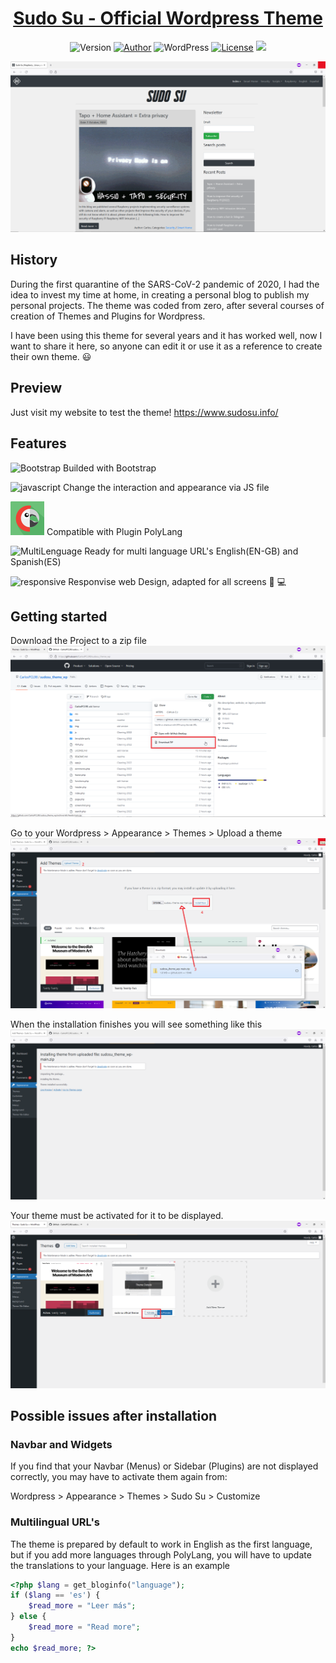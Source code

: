 <!-- # Sudo su - WP theme -->
<!-- Preview: [https://www.sudosu.info/](https://www.sudosu.info/) -->
<h1 align="center"><a href="https://www.sudosu.info" target="_blank">Sudo Su - Official Wordpress Theme</a></h1>

<p align="center">
<img alt="Version" src="https://img.shields.io/badge/version-1.3-3f51b5.svg?style=flat-square"/>
<a href="https://www.sudosu.info/"><img alt="Author" src="https://img.shields.io/badge/author-Carlos-red.svg?style=flat-square"/></a>
<img alt="WordPress" src="https://img.shields.io/badge/WordPress-5.0%2B-blue.svg?style=flat-square"/>
<a href="https://github.com/yrccondor/mdx/blob/master/LICENSE"><img alt="License" src="https://img.shields.io/badge/license-GPL%20V3.0-orange.svg?style=flat-square"/></a>
<a href="https://app.fossa.io/projects/git%2Bgithub.com%2Fyrccondor%2Fmdx?ref=badge_shield" alt="FOSSA Status"><img src="https://app.fossa.io/api/projects/git%2Bgithub.com%2Fyrccondor%2Fmdx.svg?type=shield"/></a>
</p>

![screenshot.png](docs/screenshot.png)

## History

During the first quarantine of the SARS-CoV-2 pandemic of 2020, I had the idea to invest my time at home, in creating a personal blog to publish my personal projects. The theme was coded from zero, after several courses of creation of Themes and Plugins for Wordpress.

I have been using this theme for several years and it has worked well, now I want to share it here, so anyone can edit it or use it as a reference to create their own theme. :smiley:

## Preview

Just visit my website to test the theme! https://www.sudosu.info/

## Features

<img alt="Bootstrap" src="https://upload.wikimedia.org/wikipedia/commons/thumb/b/b2/Bootstrap_logo.svg/2560px-Bootstrap_logo.svg.png" width="32" height="27"/> Builded with Bootstrap

<img alt="javascript" src="https://swiperjs.com/images/libs/js.svg" width="32" height="27"/> Change the interaction and appearance via JS file

<img alt="PolyLang" src="https://raw.githubusercontent.com/polylang/polylang/6d660cdda735d759bc502256270ae09cdee9199c/.github/assets/polylang-logo.svg"/> Compatible with Plugin PolyLang

<img alt="MultiLenguage" src="https://cdn-icons-png.flaticon.com/512/3898/3898150.png" width="27" height="27"/> Ready for multi language URL's English(EN-GB) and Spanish(ES)

<img alt="responsive" src="https://icon-library.com/images/website-design-icon/website-design-icon-8.jpg" width="27" height="27"/> Responvise web Design, adapted for all screens :iphone: :computer:

## Getting started
Download the Project to a zip file
![step1.png](docs/step1.png)

Go to your Wordpress > Appearance > Themes > Upload a theme 
![step2.png](docs/step2.png)

When the installation finishes you will see something like this
![step3.png](docs/step3.png)

Your theme must be activated for it to be displayed.
![step4.png](docs/step4.png)

## Possible issues after installation
### Navbar and Widgets

If you find that your Navbar (Menus) or Sidebar (Plugins) are not displayed correctly, you may have to activate them again from:

Wordpress > Appearance > Themes > Sudo Su > Customize

### Multilingual URL's

The theme is prepared by default to work in English as the first language, but if you add more languages through PolyLang, you will have to update the translations to your language.  Here is an example
```php
<?php $lang = get_bloginfo("language");
if ($lang == 'es') {
    $read_more = "Leer más";
} else {
    $read_more = "Read more";
}
echo $read_more; ?>

